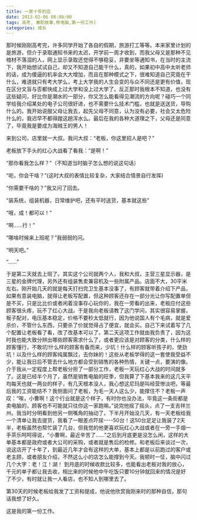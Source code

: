 ```yaml
---
title: 一家十年的店
date: 2013-02-06 08:00:00
tags: 高考, 兼职故事,修电脑,第一份工作]
categories: 成长
---
```


那时候刚刚高考完，许多同学开始了各自的假期，旅游打工等等。本来家里计划的是旅游，但介于录取通知书来的太迟，开学前一周才收到，而我父母又是那种不见棺材不落泪的人，网上显示录取还觉得不够稳妥，非要坐等通知书，在当时的主流下，我开始想试试自己，却又不知道自己能干什么，真的，如果初中高中太听老师的话，成为傻逼的机率会大大增加，而且在那种模式之下，很难知道自己究竟在干什么，难道就只有考大学么，考上大学我的人生会变的与众不同还是更有价值，现在区分文盲与否都快成上过大学和没上过大学了。反正那时我根本不知道，也没有这些疑问，好比你是潮水的一部分，你又怎么能看得见潮流的方向呢？碰巧一个同学给我介绍某处的电子公司很好进，也不需要什么技术门槛，也就是送送货，导购什么的。我开始说服父母让我去，起先父母不同意，认为没有必要，社会又太危险什么的，我迟早不都得蹚这趟浑水么。最后在我的各种大道理之下，父母还是同意了，毕竟我是要成为海贼王的男人！

 

来到公司，店里就一大叔。我问大叔：“老板，你这里招人是吧？”

 

老板放下手头的红心大战看了看我：“是啊！”

 

“那你看我怎么样？”（不知道当时脑子怎么想的说这句话）

 

“呃，你会干啥？”(这时大叔的表情比较复杂，大家结合情景自行发挥)

 

“你需要干啥的？”我又问了回去。

 

“装系统，组装机器，日常维护吧，还有平时送货，基本就这些”

 

“哦，成！都可以！”

 

“啊……行！”

 

“哪啥时候来上班呢？”我弱弱的问。

 

“明天吧。”

 

“……”

 

于是第二天就去上班了。其实这个公司就两个人，我和大叔，主营三星显示器，是三星的金牌代理，另外还有组装售卖兼容机及一些附属产品。店面不大，30平米左右。刚开始几天的就是每天打扫完卫生基本没事了，有顾客就带着介绍下产品，如果有意装电脑，就得让老板写配置，但这种顾客还存在一部分光让你写配置单但是不买，只是比比价或者闲着没事存心玩你的，我在一旁看的出来，老板应付这些顾客很头疼，玩不了红心大战。于是我向老板请教了这门学问，其实很容易掌握，板子配对，电压基本稳定，价格不要秒太低就行，因为他说国人有个毛病，就是爱杀价，不管什么东西，只要杀了价就觉得占了便宜，就会买。自己下来试着写了几个配置让老板看了看，改了改基本可以了。第二天这项工作就由我负责了，因为这时我也能大致分辨出哪些顾客需求什么了，或者更应该是对顾客的分类，什么样的顾客懂行，不敢坑!什么样的顾客有备而来，少坑！什么样的顾客听孩子的，使劲坑！以及什么样的顾客纯属飘过，去你妹的！这些从老板学得的这一套使我受益不少，能让我日后不管去什么地方都会受到销售的各种热情，关键一点，要演的像。介于我从一定程度上帮老板分担了一部分工作，老板一天玩红心大战的时间就多了。这是已经半个月了，虽然是销售电脑的旺季，但我算了下基本我来的这几天平均每天也就一两台的样子，有几天根本没人，我心想这尼玛是叫经营惨淡吧，等最后我的工资能结不？我侧面问了老板，为毛一天人这么少，能撑住不？老板一声叹：“唉，小曹啊！这个行业就是这个样子，有时你也没办法，毕竟这一条街都是卖电脑的，顾客也不可能就只往你这一家跑嘛。”说完他摇了摇头，点了一支吉祥兰州。我当时分明看到他另一侧嘴角的抽动了。下半月开始没几天，有一天老板给我一个清单让我去提货，我看了一眼差点吓尿----50台！这50台足足让我装了2天半，老板虽然也帮忙装了几台，但我觉的他更喜欢玩红心大战或者在一旁一手烟一手茶乐呵呵得说，“小曹啊，最近辛苦了……”之后到月底更是没怎么闲，这样的大单基本都是政府或者大公司的采购，或者就是售后的检修。和老板后来谈过一次，说这店开了十年了，到最近几年才会有这样的大单，基本上都是以前跑过的客户或老主顾，或者朋友介绍，不然这么小的店怎么能撑到今天。我顿时一怔，脑中闪过几个大字：老！江！湖！  到月底的时候收款比较多，也能看出老板对我的放心，千元的单子都让我去收，相比来的时候他中午吃饭只要10分钟就回来的情况是好了不少，有时就让我一人看店，也不知人到哪里去了。

 

第30天的时候老板给我发了工资和提成，他说他欣赏我刚来时的那种自信，那句话我想了好久。

 

这是我的第一份工作。

